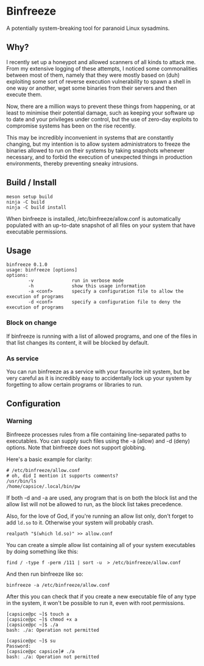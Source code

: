 # Binfreeze

A potentially system-breaking tool for paranoid Linux sysadmins.

## Why?

I recently set up a honeypot and allowed scanners of all kinds to attack me. From my extensive logging of these attempts, I noticed some commonalities between most of them, namely that they were mostly based on (duh) exploiting some sort of reverse execution vulnerability to spawn a shell in one way or another, wget some binaries from their servers and then execute them.

Now, there are a million ways to prevent these things from happening, or at least to minimise their potential damage, such as keeping your software up to date and your privileges under control, but the use of zero-day exploits to compromise systems has been on the rise recently.

This may be incredibly inconvenient in systems that are constantly changing, but my intention is to allow system administrators to freeze the binaries allowed to run on their systems by taking snapshots whenever necessary, and to forbid the execution of unexpected things in production environments, thereby preventing sneaky intrusions.

## Build / Install

```
meson setup build
ninja -C build
ninja -C build install
```
When binfreeze is installed, /etc/binfreeze/allow.conf is automatically populated with an up-to-date snapshot of all files on your system that have executable permissions.

## Usage

```
binfreeze 0.1.0
usage: binfreeze [options]
options:
        -v              run in verbose mode
        -h              show this usage information
        -a <conf>       specify a configuration file to allow the execution of programs
        -d <conf>       specify a configuration file to deny the execution of programs
```

### Block on change

If binfreeze is running with a list of allowed programs, and one of the files in that list changes its content, it will be blocked by default.

### As service

You can run binfreeze as a service with your favourite init system, but be very careful as it is incredibly easy to accidentally lock up your system by forgetting to allow certain programs or libraries to run.

## Configuration

### Warning

Binfreeze processes rules from a file containing line-separated paths to executables. You can supply such files using the -a (allow) and -d (deny) options. Note that binfreeze does not support globbing.

Here's a basic example for clarity:

```
# /etc/binfreeze/allow.conf
# oh, did I mention it supports comments?
/usr/bin/ls
/home/capsice/.local/bin/pw
```

If both -d and -a are used, any program that is on both the block list and the allow list will not be allowed to run, as the block list takes precedence.

Also, for the love of God, if you're running an allow list only, don't forget to add `ld.so` to it. Otherwise your system will probably crash.

```
realpath "$(which ld.so)" >> allow.conf
```

You can create a simple allow list containing all of your system executables by doing something like this:

```
find / -type f -perm /111 | sort -u  > /etc/binfreeze/allow.conf
```

And then run binfreeze like so:

```
binfreeze -a /etc/binfreeze/allow.conf
```

After this you can check that if you create a new executable file of any type in the system, it won't be possible to run it, even with root permissions.

```
[capsice@pc ~]$ touch a
[capsice@pc ~]$ chmod +x a
[capsice@pc ~]$ ./a 
bash: ./a: Operation not permitted

[capsice@pc ~]$ su
Password: 
[capsice@pc capsice]# ./a 
bash: ./a: Operation not permitted

```
